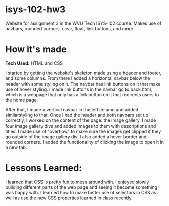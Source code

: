# isys-102-hw3
Website for assignment 3 in the WVU Tech ISYS-102 course. Makes use of navbars, rounded corners, clear, float, link buttons, and more.

# How it's made
**Tech Used:** HTML and CSS

I started by getting the website's skeleton made using a header and footer, and some columns. From there I added a horizontal navbar below the header with some styling on it. The navbar has link buttons on it that make use of hover styling. I made link buttons in the navbar go to back.html, which is a webpage that only has a link button on it that redirects users to the home page.

After that, I made a vertical navbar in the left column and added similarstyling to that. Once I had the header and both navbars set up correctly, I worked on the content of the page: the image gallery. I made four image gallery divs and added images to them with descriptions and titles. I made use of "overflow" to make sure the images get clipped if they go outside of the image gallery div. I also added a hover border and rounded corners. I added the functionality of clicking the image to open it in a new tab.

# Lessons Learned:

I learned that CSS is pretty fun to mess around with. I enjoyed slowly building different parts of the web page and seeing it become something I was happy with. I learned how to make better use of selectors in CSS as well as use the new CSS properties learned in class recently. 